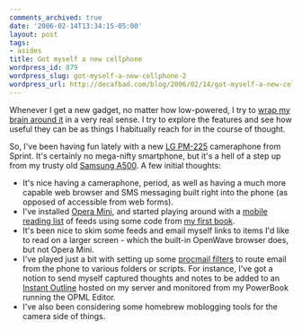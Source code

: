 ```yaml
---
comments_archived: true
date: '2006-02-14T13:34:15-05:00'
layout: post
tags:
- asides
title: Got myself a new cellphone
wordpress_id: 879
wordpress_slug: got-myself-a-new-cellphone-2
wordpress_url: http://decafbad.com/blog/2006/02/14/got-myself-a-new-cellphone-2
---
```

 <p>Whenever I get a new gadget, no matter how low-powered, I try to <a href="http://decafbad.com/blog/2005/08/09/homebrew-productivity-via-rube-goldberg">wrap my brain around it</a> in a very real sense.  I try to explore the features and see how useful they can be as things I habitually reach for in the course of thought.  </p>
 <p>So, I've been having fun lately with a new <a href="http://www.amazon.com/exec/obidos/tg/detail/-/B000BYEUUG/104-3738331-5415167?v=glance">LG PM-225</a> cameraphone from Sprint.  It's certainly no mega-nifty smartphone, but it's a hell of a step up from my trusty old <a href="http://decafbad.com/blog/2003/03/26/a500-not-3g">Samsung A500</a>.  A few initial thoughts:</p>
     <ul>
     <li>
     <span>It's nice having a cameraphone, period, as well as having a much more capable web browser and SMS messaging built right into the phone (as opposed of accessible from web forms).</span>
     </li>
     <li>
     <span>I've installed <a href="http://www.opera.com/products/mobile/operamini/phones/?phone=lg_pm225">Opera Mini</a>, and started playing around with a <a href="http://decafbad.com/phone/feeds/">mobile reading list</a> of feeds using some code from <a href="http://www.amazon.com/exec/obidos/ASIN/0764597582/0xdecafbad01-20?creative=327641&camp=14573&link_code=as1">my first book</a>.</span>
     </li>
     <li>
     <span>It's been nice to skim some feeds and email myself links to items I'd like to read on a larger screen - which the built-in OpenWave browser does, but not Opera Mini.</span>
     </li>
     <li>
     <span>I've played just a bit with setting up some <a href="http://www.ii.com/internet/robots/procmail/">procmail filters</a> to route email from the phone to various folders or scripts.  For instance, I've got a notion to send myself captured thoughts and notes to be added to an <a href="http://support.opml.org/stories/storyReader$27">Instant Outline</a> hosted on my server and monitored from my PowerBook running the OPML Editor.  </span>
     </li>
     <li>
     <span>I've also been considering some homebrew moblogging tools for the camera side of things.</span>
     </li>
     </ul>
